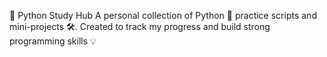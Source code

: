 🐍 Python Study Hub
A personal collection of Python 🧠 practice scripts and mini-projects 🛠️. Created to track my progress and build strong programming skills 💡
